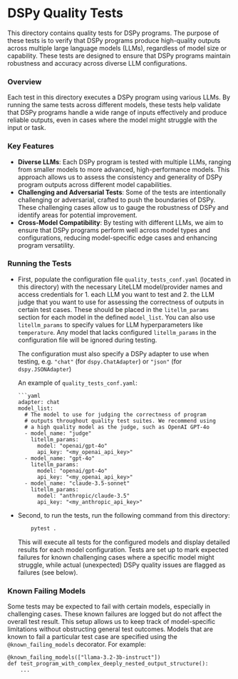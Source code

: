 # DSPy Quality Tests

This directory contains quality tests for DSPy programs. The purpose of these tests is to verify that DSPy programs produce high-quality outputs across multiple large language models (LLMs), regardless of model size or capability. These tests are designed to ensure that DSPy programs maintain robustness and accuracy across diverse LLM configurations.

### Overview

Each test in this directory executes a DSPy program using various LLMs. By running the same tests across different models, these tests help validate that DSPy programs handle a wide range of inputs effectively and produce reliable outputs, even in cases where the model might struggle with the input or task.

### Key Features

- **Diverse LLMs**: Each DSPy program is tested with multiple LLMs, ranging from smaller models to more advanced, high-performance models. This approach allows us to assess the consistency and generality of DSPy program outputs across different model capabilities.
- **Challenging and Adversarial Tests**: Some of the tests are intentionally challenging or adversarial, crafted to push the boundaries of DSPy. These challenging cases allow us to gauge the robustness of DSPy and identify areas for potential improvement.
- **Cross-Model Compatibility**: By testing with different LLMs, we aim to ensure that DSPy programs perform well across model types and configurations, reducing model-specific edge cases and enhancing program versatility.

### Running the Tests

- First, populate the configuration file `quality_tests_conf.yaml` (located in this directory) with the necessary LiteLLM model/provider names and access credentials for 1. each LLM you want to test and 2. the LLM judge that you want to use for assessing the correctness of outputs in certain test cases. These should be placed in the `litellm_params` section for each model in the defined `model_list`. You can also use `litellm_params` to specify values for LLM hyperparameters like `temperature`. Any model that lacks configured `litellm_params` in the configuration file will be ignored during testing.

  The configuration must also specify a DSPy adapter to use when testing, e.g. `"chat"` (for `dspy.ChatAdapter`) or `"json"` (for `dspy.JSONAdapter`)

  An example of `quality_tests_conf.yaml`:

      ```yaml
      adapter: chat
      model_list:
        # The model to use for judging the correctness of program
        # outputs throughout quality test suites. We recommend using
        # a high quality model as the judge, such as OpenAI GPT-4o
        - model_name: "judge"
          litellm_params:
            model: "openai/gpt-4o"
            api_key: "<my_openai_api_key>"
        - model_name: "gpt-4o"
          litellm_params:
            model: "openai/gpt-4o"
            api_key: "<my_openai_api_key>"
        - model_name: "claude-3.5-sonnet"
          litellm_params:
            model: "anthropic/claude-3.5"
            api_key: "<my_anthropic_api_key>"

- Second, to run the tests, run the following command from this directory:

  ```bash
      pytest .
  ```

  This will execute all tests for the configured models and display detailed results for each model configuration. Tests are set up to mark expected failures for known challenging cases where a specific model might struggle, while actual (unexpected) DSPy quality issues are flagged as failures (see below).

### Known Failing Models

Some tests may be expected to fail with certain models, especially in challenging cases. These known failures are logged but do not affect the overall test result. This setup allows us to keep track of model-specific limitations without obstructing general test outcomes. Models that are known to fail a particular test case are specified using the `@known_failing_models` decorator. For example:

```
@known_failing_models(["llama-3.2-3b-instruct"])
def test_program_with_complex_deeply_nested_output_structure():
    ...
```

